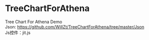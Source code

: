 # TreeChartForAthena
Tree Chart For Athena Demo  
Json: https://github.com/WillZt/TreeChartForAthena/tree/master/Json   
Js控件：jit.js
